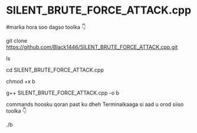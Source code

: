 # SILENT_BRUTE_FORCE_ATTACK.cpp


#marka hora soo dagso toolka 👇



git clone https://github.com/Black1446/SILENT_BRUTE_FORCE_ATTACK.cpp.git 


ls

cd SILENT_BRUTE_FORCE_ATTACK.cpp


chmod +x b


g++ SILENT_BRUTE_FORCE_ATTACK.cpp -o b


commands hoosku qoran past ku dheh Terminalkaaga si aad u orod siiso toolka  👇

./b 
